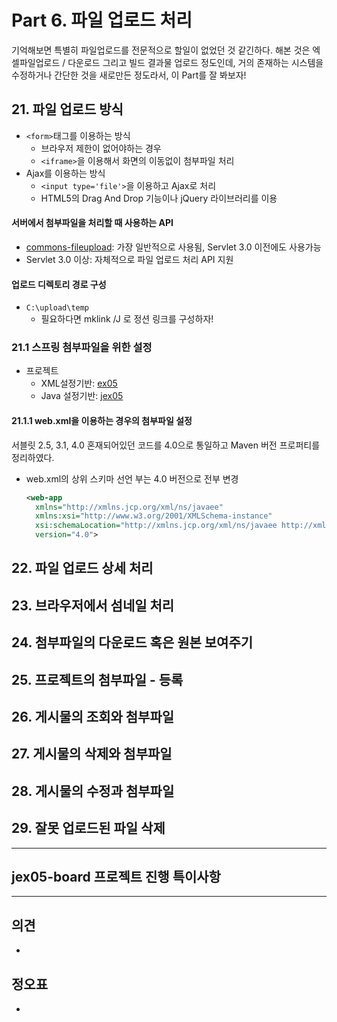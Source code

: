 # Part 6. 파일 업로드 처리

기억해보면 특별히 파일업로드를 전문적으로 할일이 없었던 것 같긴하다. 해본 것은 엑셀파일업로드 / 다운로드 그리고 빌드 결과물 업로드 정도인데, 거의 존재하는 시스템을 수정하거나 간단한 것을 새로만든 정도라서, 이 Part를 잘 봐보자!



## 21. 파일 업로드 방식

* `<form>`태그를 이용하는 방식
  * 브라우저 제한이 없어야하는 경우
  * `<iframe>`을 이용해서 화면의 이동없이 첨부파일 처리
* Ajax를 이용하는 방식
  * `<input type='file'>`을 이용하고 Ajax로 처리
  * HTML5의 Drag And Drop 기능이나 jQuery 라이브러리를 이용



#### 서버에서 첨부파일을 처리할 때 사용하는 API

* [commons-fileupload](https://commons.apache.org/proper/commons-fileupload/): 가장 일반적으로 사용됨, Servlet 3.0 이전에도 사용가능
* Servlet 3.0 이상: 자체적으로 파일 업로드 처리 API 지원



#### 업로드 디렉토리 경로 구성

* `C:\upload\temp`
  * 필요하다면 mklink /J 로 정션 링크를 구성하자!





### 21.1 스프링 첨부파일을 위한 설정

* 프로젝트
  * XML설정기반: [ex05](ex05)
  * Java 설정기반: [jex05](jex05)

#### 21.1.1 web.xml을 이용하는 경우의 첨부파일 설정

서블릿 2.5, 3.1, 4.0 혼재되어있던 코드를 4.0으로 통일하고 Maven 버전 프로퍼티를 정리하였다.

* web.xml의 상위 스키마 선언 부는 4.0 버전으로 전부 변경

  ```xml
  <web-app
    xmlns="http://xmlns.jcp.org/xml/ns/javaee"
    xmlns:xsi="http://www.w3.org/2001/XMLSchema-instance"
    xsi:schemaLocation="http://xmlns.jcp.org/xml/ns/javaee http://xmlns.jcp.org/xml/ns/javaee/web-app_4_0.xsd"
    version="4.0">
  ```

  





## 22. 파일 업로드 상세 처리





## 23. 브라우저에서 섬네일 처리





## 24. 첨부파일의 다운로드 혹은 원본 보여주기





## 25. 프로젝트의 첨부파일 - 등록





## 26. 게시물의 조회와 첨부파일





## 27. 게시물의 삭제와 첨부파일





## 28. 게시물의 수정과 첨부파일





## 29. 잘못 업로드된 파일 삭제







---

## jex05-board 프로젝트 진행 특이사항







---

## 의견

* 




## 정오표

* 

